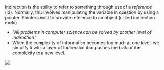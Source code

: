 
Indirection is the ability to refer to something through use of a *reference* (id). Normally, this involves manipulating the variable in question by using a pointer. Pointers exist to provide reference to an object (called indirection node)
- *"All problems in computer science can be solved by another level of indirection"*
- When the complexity of information becomes too much at one level, we simplify it with a layer of indirection that pushes the bulk of the complexity to a new level.

![](/assets/images/2022-04-08-08-57-51.png)
